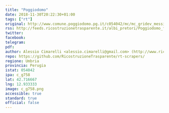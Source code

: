 ```yaml
---
title: "Poggiodomo"
date: 2018-11-30T20:22:30+01:00
tags: ["rt"]
original: http://www.comune.poggiodomo.pg.it/c054042/mc/mc_gridev_messi.php?x=&servizio=&bck=http%3A%2F%2Fwww.comune.poggiodomo.pg.it%2Fhh%2Findex.php%3Fjvs%3D0%26acc%3D1
rss: http://feeds.ricostruzionetrasparente.it/albi_pretori/Poggiodomo_feed.xml
twitter: 
facebook: 
telegram: 
pdf: 
author: Alessio Cimarelli <alessio.cimarelli@gmail.com> (http://www.ricostruzionetrasparente.it)
repo: https://github.com/RicostruzioneTrasparente/rt-scrapers/
regione: Umbria
provincia: Perugia
istat: 054042
ipa: c_g758
lat: 42.716667
lng: 12.933333
image: c_g758.png
accessible: true
standard: true
official: false
---
```

